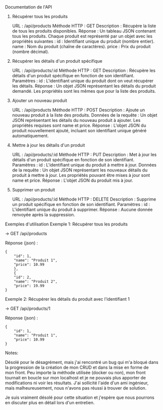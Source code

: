 Documentation de l'API


1. Récupérer tous les produits

   URL : /api/products
   Méthode HTTP : GET
   Description : Récupère la liste de tous les produits disponibles.
   Réponse : Un tableau JSON contenant tous les produits. Chaque produit est représenté par un objet avec les propriétés suivantes :
   id : Identifiant unique du produit (nombre entier).
   name : Nom du produit (chaîne de caractères).
   price : Prix du produit (nombre décimal).

2. Récupérer les détails d'un produit spécifique

   URL : /api/products/:id
   Méthode HTTP : GET
   Description : Récupère les détails d'un produit spécifique en fonction de son identifiant.
   Paramètres :
   id : L'identifiant unique du produit dont on veut récupérer les détails.
   Réponse : Un objet JSON représentant les détails du produit demandé. Les propriétés sont les mêmes que pour la liste des produits.

3. Ajouter un nouveau produit

   URL : /api/products
   Méthode HTTP : POST
   Description : Ajoute un nouveau produit à la liste des produits.
   Données de la requête : Un objet JSON représentant les détails du nouveau produit à ajouter. Les propriétés requises sont name et price.
   Réponse : L'objet JSON du produit nouvellement ajouté, incluant son identifiant unique généré automatiquement.

4. Mettre à jour les détails d'un produit

   URL : /api/products/:id
   Méthode HTTP : PUT
   Description : Met à jour les détails d'un produit spécifique en fonction de son identifiant.
   Paramètres :
   id : L'identifiant unique du produit à mettre à jour.
   Données de la requête : Un objet JSON représentant les nouveaux détails du produit à mettre à jour. Les propriétés pouvant être mises à jour sont name et price.
   Réponse : L'objet JSON du produit mis à jour.

5. Supprimer un produit

   URL : /api/products/:id
   Méthode HTTP : DELETE
   Description : Supprime un produit spécifique en fonction de son identifiant.
   Paramètres :
   id : L'identifiant unique du produit à supprimer.
   Réponse : Aucune donnée renvoyée après la suppression.

Exemples d'utilisation
Exemple 1: Récupérer tous les produits

 -> GET /api/products

Réponse (json) :

    {
        "id": 1,
        "name": "Produit 1",
        "price": 10.99
        },
        {
        "id": 2,
        "name": "Produit 2",
        "price": 19.99
    }


Exemple 2: Récupérer les détails du produit avec l'identifiant 1

 -> GET /api/products/1

Réponse (json) :

    {
        "id": 1,
        "name": "Produit 1",
        "price": 10.99
    }


Notes: 

Désolé pour le désagrément, mais j'ai rencontré un bug qui m'a bloqué dans la progression de la création de mon CRUD et dans la mise en forme de mon front. Peu importe la méthode utilisée (docker ou non), mon front tournait en boucle sur mon localhost et je ne pouvais plus apporter de modifications ni voir les résultats. J'ai sollicité l'aide d'un ami ingénieur, mais malheureusement, nous n'avons pas réussi à trouver de solution.

Je suis vraiment désolé pour cette situation et j'espère que nous pourrons en discuter plus en détail lors d'un entretien.